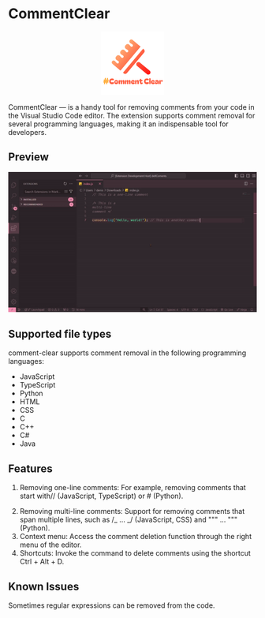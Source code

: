 # CommentClear

<div align=center>

![logo](https://github.com/DenisGas/comment-clear/blob/main/assets/icon.png?raw=true)

</div>

CommentClear — is a handy tool for removing comments from your code in the Visual Studio Code editor. The extension supports comment removal for several programming languages, making it an indispensable tool for developers.

## Preview
<div align=center>

![Demo Video](https://github.com/DenisGas/comment-clear/blob/main/assets/demo.gif?raw=true)

</div>

## Supported file types

comment-clear supports comment removal in the following programming languages:

- JavaScript
- TypeScript
- Python
- HTML
- CSS
- C
- C++
- C#
- Java

## Features

1. Removing one-line comments: For example, removing comments that start with// (JavaScript, TypeScript) or # (Python).
<!-- prettier-ignore -->
2. Removing multi-line comments: Support for removing comments that span multiple lines, such as /_ ... _/ (JavaScript, CSS) and """ ... """ (Python).
3. Context menu: Access the comment deletion function through the right menu of the editor.
4. Shortcuts: Invoke the command to delete comments using the shortcut Ctrl + Alt + D.

## Known Issues

Sometimes regular expressions can be removed from the code.
